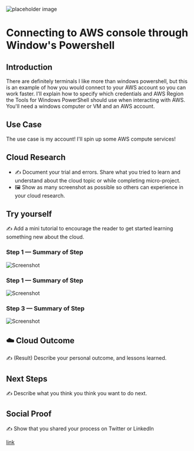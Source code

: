 ![placeholder image](https://external-content.duckduckgo.com/iu/?u=https%3A%2F%2Fluo3ms4tlu-flywheel.netdna-ssl.com%2Fwp-content%2Fuploads%2F2019%2F06%2FCloud-Banner_AWS-Bnner-1.png&f=1&nofb=1)

# Connecting to AWS console through Window's Powershell

## Introduction

There are definitely terminals I like more than windows powershell, but this is an example of how you would connect to your AWS account so you can work faster.
I'll explain how to specify which credentials and AWS Region the Tools for Windows PowerShell should use when interacting with AWS. You'll need a windows computer or VM and an AWS account.

## Use Case

The use case is my account! I'll spin up some AWS compute services!

## Cloud Research

- ✍️ Document your trial and errors. Share what you tried to learn and understand about the cloud topic or while completing micro-project.
- 🖼️ Show as many screenshot as possible so others can experience in your cloud research.

## Try yourself

✍️ Add a mini tutorial to encourage the reader to get started learning something new about the cloud.

### Step 1 — Summary of Step

![Screenshot](https://via.placeholder.com/500x300)

### Step 1 — Summary of Step

![Screenshot](https://via.placeholder.com/500x300)

### Step 3 — Summary of Step

![Screenshot](https://via.placeholder.com/500x300)

## ☁️ Cloud Outcome

✍️ (Result) Describe your personal outcome, and lessons learned.

## Next Steps

✍️ Describe what you think you think you want to do next.

## Social Proof

✍️ Show that you shared your process on Twitter or LinkedIn

[link](link)

